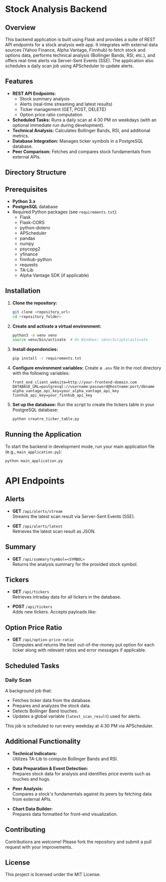 # Stock Analysis Backend

## Overview
This backend application is built using Flask and provides a suite of REST API endpoints for a stock analysis web app. It integrates with external data sources (Yahoo Finance, Alpha Vantage, Finnhub) to fetch stock and options data, performs technical analysis (Bollinger Bands, RSI, etc.), and offers real-time alerts via Server-Sent Events (SSE). The application also schedules a daily scan job using APScheduler to update alerts.

## Features
- **REST API Endpoints:** 
  - Stock summary analysis
  - Alerts (real-time streaming and latest results)
  - Ticker management (GET, POST, DELETE)
  - Option price ratio computation
- **Scheduled Tasks:** Runs a daily scan at 4:30 PM on weekdays (with an optional immediate run during development).
- **Technical Analysis:** Calculates Bollinger Bands, RSI, and additional metrics.
- **Database Integration:** Manages ticker symbols in a PostgreSQL database.
- **Peer Comparison:** Fetches and compares stock fundamentals from external APIs.

## Directory Structure

## Prerequisites
- **Python 3.x**
- **PostgreSQL** database
- Required Python packages (see `requirements.txt`):
  - Flask
  - Flask-CORS
  - python-dotenv
  - APScheduler
  - pandas
  - numpy
  - psycopg2
  - yfinance
  - finnhub-python
  - requests
  - TA-Lib
  - Alpha Vantage SDK (if applicable)

## Installation

1. **Clone the repository:**
    ```bash
    git clone <repository_url>
    cd <repository_folder>
    ```

2. **Create and activate a virtual environment:**
    ```bash
    python3 -m venv venv
    source venv/bin/activate  # On Windows: venv\Scripts\activate
    ```

3. **Install dependencies:**
    ```bash
    pip install -r requirements.txt
    ```

4. **Configure environment variables:**
    Create a `.env` file in the root directory with the following variables:
    ```env
    front_end_client_website=http://your-frontend-domain.com
    DATABASE_URL=postgresql://username:password@hostname:port/dbname
    alpha_vantage_api_key=your_alpha_vantage_api_key
    finnhub_api_key=your_finnhub_api_key
    ```

5. **Set up the database:**
    Run the script to create the tickers table in your PostgreSQL database:
    ```bash
    python creatre_ticker_table.py
    ```

## Running the Application

To start the backend in development mode, run your main application file (e.g., `main_application.py`):

```bash
python main_application.py
```

# API Endpoints

## Alerts

- **GET** `/api/alerts/stream`  
  Streams the latest scan result via Server-Sent Events (SSE).

- **GET** `/api/alerts/latest`  
  Retrieves the latest scan result as JSON.

## Summary

- **GET** `/api/summary?symbol=<SYMBOL>`  
  Returns the analysis summary for the provided stock symbol.

## Tickers

- **GET** `/api/tickers`  
  Retrieves intraday data for all tickers in the database.

- **POST** `/api/tickers`  
  Adds new tickers. Accepts payloads like:

## Option Price Ratio

- **GET** `/api/option-price-ratio`  
  Computes and returns the best out-of-the-money put option for each ticker along with relevant ratios and error messages if applicable.

## Scheduled Tasks

### Daily Scan

A background job that:
- Fetches ticker data from the database.
- Prepares and analyzes the stock data.
- Detects Bollinger Band touches.
- Updates a global variable (`latest_scan_result`) used for alerts.

This job is scheduled to run every weekday at 4:30 PM via APScheduler.

## Additional Functionality

- **Technical Indicators:**  
  Utilizes TA-Lib to compute Bollinger Bands and RSI.

- **Data Preparation & Event Detection:**  
  Prepares stock data for analysis and identifies price events such as touches and hugs.

- **Peer Analysis:**  
  Compares a stock's fundamentals against its peers by fetching data from external APIs.

- **Chart Data Builder:**  
  Prepares data formatted for front-end visualization.

## Contributing

Contributions are welcome! Please fork the repository and submit a pull request with your improvements.

## License

This project is licensed under the MIT License.

